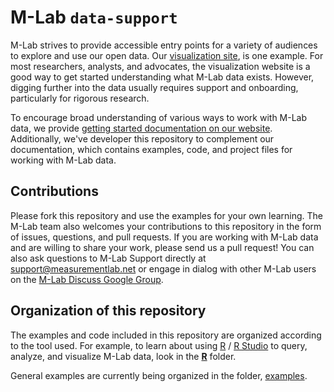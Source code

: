 # M-Lab `data-support`

M-Lab strives to provide accessible entry points for a variety of audiences to explore and use our open data. Our [visualization site](https://viz.measurementlab.net), is one example. For most researchers, analysts, and advocates, the visualization website is a good way to get started understanding what M-Lab data exists. However, digging further into the data usually requires support and onboarding, particularly for rigorous research.

To encourage broad understanding of various ways to work with M-Lab data, we provide [getting started documentation on our website](https://www.measurementlab.net/data/docs/). Additionally, we've developer this repository to complement our documentation, which contains examples, code, and project files for working with M-Lab data.

## Contributions

Please fork this repository and use the examples for your own learning. The M-Lab team also welcomes your contributions to this repository in the form of issues, questions, and pull requests. If you are working with M-Lab data and are willing to share your work, please send us a pull request! You can also ask questions to M-Lab Support directly at [support@measurementlab.net](mailto:support@measurementlab.net) or engage in dialog with other M-Lab users on the [M-Lab Discuss Google Group](https://groups.google.com/a/measurementlab.net/forum/#!forum/discuss).

## Organization of this repository

The examples and code included in this repository are organized according to the tool used. For example, to learn about using [R](https://www.r-project.org/) / [R Studio](https://www.rstudio.com/) to query, analyze, and visualize M-Lab data, look in the [**R**](https://github.com/m-lab/data-support/tree/master/R) folder. 

General examples are currently being organized in the folder, [examples](examples/).
